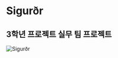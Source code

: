 # Sigurðr
## 3학년 프로젝트 실무 팀 프로젝트

![Sigurðr](https://github.com/Kwakpark-World/Project_Angel/assets/98874697/039ae624-84e8-4fc6-9c7e-a07c7fc2ac00)
